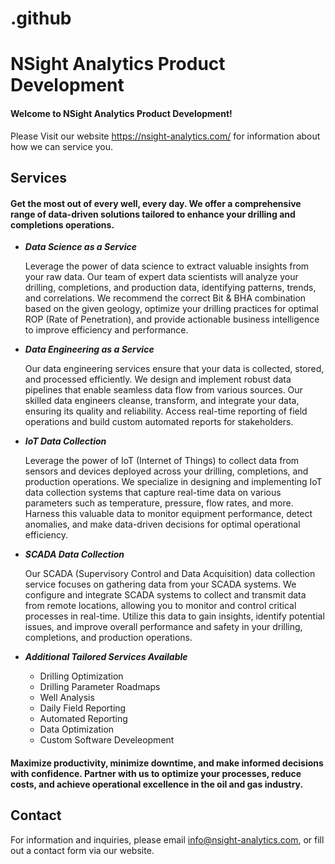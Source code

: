 # .github


# NSight Analytics Product Development

#### Welcome to NSight Analytics Product Development!

Please Visit our website https://nsight-analytics.com/ for information about how we can service you.



## Services

#### Get the most out of every well, every day. We offer a comprehensive range of data-driven solutions tailored to enhance your drilling and completions operations. 


- ***Data Science as a Service***  
    
    Leverage the power of data science to extract valuable insights from your raw data. Our team of expert data scientists will analyze your drilling, completions, and production data, identifying patterns, trends, and correlations. We recommend the correct Bit & BHA combination based on the given geology, optimize your drilling practices for optimal ROP (Rate of Penetration), and provide actionable business intelligence to improve efficiency and performance.

- ***Data Engineering as a Service*** 

    Our data engineering services ensure that your data is collected, stored, and processed efficiently. We design and implement robust data pipelines that enable seamless data flow from various sources. Our skilled data engineers cleanse, transform, and integrate your data, ensuring its quality and reliability. Access real-time reporting of field operations and build custom automated reports for stakeholders.

- ***IoT Data Collection*** 

    Leverage the power of IoT (Internet of Things) to collect data from sensors and devices deployed across your drilling, completions, and production operations. We specialize in designing and implementing IoT data collection systems that capture real-time data on various parameters such as temperature, pressure, flow rates, and more. Harness this valuable data to monitor equipment performance, detect anomalies, and make data-driven decisions for optimal operational efficiency.

- ***SCADA Data Collection*** 

    Our SCADA (Supervisory Control and Data Acquisition) data collection service focuses on gathering data from your SCADA systems. We configure and integrate SCADA systems to collect and transmit data from remote locations, allowing you to monitor and control critical processes in real-time. Utilize this data to gain insights, identify potential issues, and improve overall performance and safety in your drilling, completions, and production operations.


- ***Additional Tailored Services Available***
    - Drilling Optimization
    - Drilling Parameter Roadmaps
    - Well Analysis
    - Daily Field Reporting
    - Automated Reporting 
    - Data Optimization 
    - Custom Software Develeopment

#### Maximize productivity, minimize downtime, and make informed decisions with confidence. Partner with us to optimize your processes, reduce costs, and achieve operational excellence in the oil and gas industry.




## Contact

For information and inquiries, please email info@nsight-analytics.com, or fill out a contact form via our website.